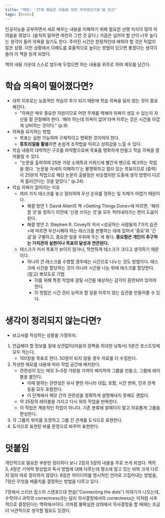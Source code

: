 ```yaml
---
title: "메모: 'IT에 몸담은 이들을 위한 지적생산기술'을 읽고"
tags: [books]
---
```


인공지능을 공부하면서 새로 배우는 내용을 이해하기 위해 필요한 선행 지식이 많아 어려움을 겪었다. (솔직히 말하면 여전히 그런 것 같다.) 가끔은 넘어야 할 산이 너무 높다는 생각이 들어 의욕을 잃기도 한다. 주어진 시간은 한정적인데 배워야 할 것은 턱없이 많은 상황. 이런 상황에서 이해도를 효율적으로 높이는 방법이 있으면 좋겠다는 생각이 들어 이 책을 읽게 되었다.

책의 내용 가운데 스스로 염두에 두었으면 하는 내용을 위주로 하여 메모를 남긴다.




# 학습 의욕이 떨어졌다면?

- 대학 이후로는 능동적인 학습이 주가 되기 때문에 학습 의욕을 잃지 않는 것이 중요해진다.
  - "의욕은 매우 중요한 자원이므로 어떤 주제를 택해야 의욕이 생길 수 있는지 자신을 잘 관찰해야 한다. '해야 하는데 의욕이 없어'라며 미루는 것은 시간을 아깝게 낭비하는 것이다." (p.9)
- 의욕을 유지하는 방법
  - 목표는 실현 가능하며 구체적이고 명확한 것이어야 한다.
  - **튜토리얼을 활용**하면 손쉽게 조작법을 익히고 성취감을 느낄 수 있다.
- 학습 내용의 대략적인 구조를 파악함으로써 목표를 명확하게 만들고 학습 의욕을 끌어올릴 수 있다.
  - "논문을 출력하여 25분 가량 소제목과 키워드에 빨간색 펜으로 체크하는 작업을 했다. '논문을 자세히 이해하기'는 불명확하고 멀리 있는 목표이므로 (중략) 이 25분의 작업으로 해당 논문의 출발점은 비슷했지만 도중에 생각 방향이 다르게 흘러간다는 것을 알았다."  (p.24)
- 학습 의욕이 없어지는 이유
  - 여러 가지 태스크를 놓고 정리하여 우선 순위를 정하는 일 자체가 어렵기 때문이다.
    - 해결 방안 1: David Allen의 책 \<Getting Things Done\>에 따르면, '해야 할 것'을 정하기 이전에 '신경 쓰이는 것'을 모두 적어내려가는 편이 도움이 된다. 
    - 해결 방안 2: Stephen R. Covey의 저서 <성공하는 사람들의 7가지 습관>에 따르면 우선시해야 하는 태스크를 판별하는 데에 있어서 '중요'와 '긴급'을 구별하고, 중요한 일을 우위에 두는 게 좋다. **중요함은 개인이 추구하는 가치관의 실현이나 목표의 달성과 연관된다.**
  - 태스크가 커서 목표가 보이지 않거나, 막연하게 태스크가 크다고 생각하기 때문이다.
    - 하나의 큰 태스크를 수행할 경우에는 시간으로 나누는 것도 방법이다. 태스크에 시간을 할당하는 것이 아니라 시간을 나눈 뒤에 태스크를 할당한다. (참고) 뽀모도로 기법
      - 이를 위해 특정 작업에 걸릴 시간을 예상하는 감각이 훈련되어 있어야 한다.
      - 이 방법은 시간 관리 능력과 할 일을 미루지 않는 습관을 만들어줄 수 있다.




# 생각이 정리되지 않는다면?

- 보고서를 작성하는 상황을 가정하자. 

1. 언급해야 할 정보를 질에 상관없이(마음의 장벽을 최대한 낮춰서) 5분간 포스트잇에 모두 적는다. 
   - 100장을 목표로 한다. 50장이 되지 않을 경우 자료를 더 수집한다.
2. 작성한 메모를 내용에 따라 작업 공간에 배치한다.
   - 관련성이 있는 메모 3~5장 가량을 가까이 배치하여 그룹을 만들고, 그룹에 레이블을 붙인다.
     - 이때 말하는 관련성은 유사 뿐만 아니라 대립, 포함, 시간 변화, 인과 관계 등을 모두 포함한다.
     - 이 단계에서 메모 간의 관련성을 정확하게 설명해내지 못해도 괜찮다.
   - 약 25장의 레이블을 가지고 다시 위의 작업을 반복한다.
   - 이 작업은 계층적인 작업이 아니다. 기존 분류에 얽매이지 말고 자유롭게 그룹을 편성한다.
3. 각 그룹의 위치를 조정하고 그룹 간 관계를 도식으로 표현한다.
4. 도식으로 표현된 바를 문장으로 바꾸어 표현한다.




# 덧붙임

개인적으로 필요한 부분만 정리하다 보니 2장과 5장의 내용을 주로 쓰게 되었다. 책의 3, 4장은 기억력 향상법과 독서 방법에 대해 다루는데 평소에 알고 있는 바와 크게 다르지 않아 따로 정리하지 않았다. 6장은 아이디어를 명시적인 언어로 끄집어내는 방법을, 7장은 무엇을 배울지를 결정하는 방법을 다루고 있다.

7장에서 스티브 잡스의 스탠포드대 연설("Connecting the dots") 이야기가 나오는데, 수학이나 과학의 correctness과는 달리 의사결정에서의 correctness는 이처럼 사후적으로 결정된다는 맥락에서이다. 이처럼 불확실한 상태에서 의사결정을 할 때에는 조금 더 낙관적으로 생각할 필요도 있겠다.
